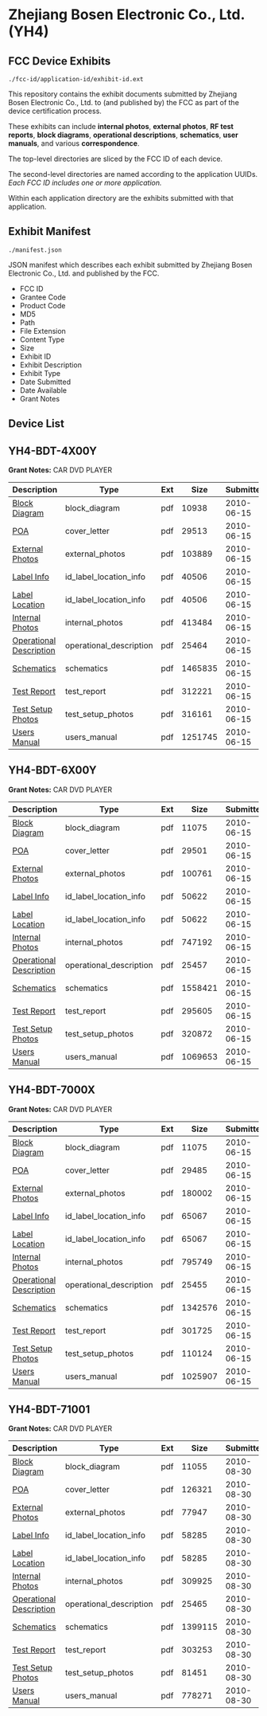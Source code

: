# Zhejiang Bosen Electronic Co., Ltd. (YH4)
## FCC Device Exhibits

```
./fcc-id/application-id/exhibit-id.ext
```

This repository contains the exhibit documents submitted by Zhejiang Bosen Electronic Co., Ltd. to (and published by) the FCC as part of the device certification process.

These exhibits can include **internal photos**, **external photos**, **RF test reports**, **block diagrams**, **operational descriptions**, **schematics**, **user manuals**, and various **correspondence**.

The top-level directories are sliced by the FCC ID of each device.

The second-level directories are named according to the application UUIDs. *Each FCC ID includes one or more application.*

Within each application directory are the exhibits submitted with that application. 

## Exhibit Manifest

```
./manifest.json
```

JSON manifest which describes each exhibit submitted by Zhejiang Bosen Electronic Co., Ltd. and published by the FCC.

- FCC ID
- Grantee Code
- Product Code
- MD5
- Path
- File Extension
- Content Type
- Size
- Exhibit ID
- Exhibit Description
- Exhibit Type
- Date Submitted
- Date Available
- Grant Notes

## Device List
## YH4-BDT-4X00Y
**Grant Notes:** CAR DVD PLAYER

| Description | Type | Ext | Size | Submitted | Available |
| ----------- | ---- | --- | ---- | --------- | --------- |
| [Block Diagram](YH4-BDT-4X00Y/939cdab9441c163c1dc58208faf77804/1296688.pdf) | block_diagram | pdf | 10938 | 2010-06-15 | 2010-06-15 |
| [POA](YH4-BDT-4X00Y/939cdab9441c163c1dc58208faf77804/1296694.pdf) | cover_letter | pdf | 29513 | 2010-06-15 | 2010-06-15 |
| [External Photos](YH4-BDT-4X00Y/939cdab9441c163c1dc58208faf77804/1296689.pdf) | external_photos | pdf | 103889 | 2010-06-15 | 2010-06-15 |
| [Label Info](YH4-BDT-4X00Y/939cdab9441c163c1dc58208faf77804/1296691.pdf) | id_label_location_info | pdf | 40506 | 2010-06-15 | 2010-06-15 |
| [Label Location](YH4-BDT-4X00Y/939cdab9441c163c1dc58208faf77804/1296691.pdf) | id_label_location_info | pdf | 40506 | 2010-06-15 | 2010-06-15 |
| [Internal Photos](YH4-BDT-4X00Y/939cdab9441c163c1dc58208faf77804/1296690.pdf) | internal_photos | pdf | 413484 | 2010-06-15 | 2010-06-15 |
| [Operational Description](YH4-BDT-4X00Y/939cdab9441c163c1dc58208faf77804/1296693.pdf) | operational_description | pdf | 25464 | 2010-06-15 | 2010-06-15 |
| [Schematics](YH4-BDT-4X00Y/939cdab9441c163c1dc58208faf77804/1296695.pdf) | schematics | pdf | 1465835 | 2010-06-15 | 2010-06-15 |
| [Test Report](YH4-BDT-4X00Y/939cdab9441c163c1dc58208faf77804/1296696.pdf) | test_report | pdf | 312221 | 2010-06-15 | 2010-06-15 |
| [Test Setup Photos](YH4-BDT-4X00Y/939cdab9441c163c1dc58208faf77804/1296697.pdf) | test_setup_photos | pdf | 316161 | 2010-06-15 | 2010-06-15 |
| [Users Manual](YH4-BDT-4X00Y/939cdab9441c163c1dc58208faf77804/1296698.pdf) | users_manual | pdf | 1251745 | 2010-06-15 | 2010-06-15 |
## YH4-BDT-6X00Y
**Grant Notes:** CAR DVD PLAYER

| Description | Type | Ext | Size | Submitted | Available |
| ----------- | ---- | --- | ---- | --------- | --------- |
| [Block Diagram](YH4-BDT-6X00Y/efd4653b05d66ca8f9b6be0976075b70/1296677.pdf) | block_diagram | pdf | 11075 | 2010-06-15 | 2010-06-15 |
| [POA](YH4-BDT-6X00Y/efd4653b05d66ca8f9b6be0976075b70/1296683.pdf) | cover_letter | pdf | 29501 | 2010-06-15 | 2010-06-15 |
| [External Photos](YH4-BDT-6X00Y/efd4653b05d66ca8f9b6be0976075b70/1296678.pdf) | external_photos | pdf | 100761 | 2010-06-15 | 2010-06-15 |
| [Label Info](YH4-BDT-6X00Y/efd4653b05d66ca8f9b6be0976075b70/1296680.pdf) | id_label_location_info | pdf | 50622 | 2010-06-15 | 2010-06-15 |
| [Label Location](YH4-BDT-6X00Y/efd4653b05d66ca8f9b6be0976075b70/1296680.pdf) | id_label_location_info | pdf | 50622 | 2010-06-15 | 2010-06-15 |
| [Internal Photos](YH4-BDT-6X00Y/efd4653b05d66ca8f9b6be0976075b70/1296679.pdf) | internal_photos | pdf | 747192 | 2010-06-15 | 2010-06-15 |
| [Operational Description](YH4-BDT-6X00Y/efd4653b05d66ca8f9b6be0976075b70/1296682.pdf) | operational_description | pdf | 25457 | 2010-06-15 | 2010-06-15 |
| [Schematics](YH4-BDT-6X00Y/efd4653b05d66ca8f9b6be0976075b70/1296684.pdf) | schematics | pdf | 1558421 | 2010-06-15 | 2010-06-15 |
| [Test Report](YH4-BDT-6X00Y/efd4653b05d66ca8f9b6be0976075b70/1296685.pdf) | test_report | pdf | 295605 | 2010-06-15 | 2010-06-15 |
| [Test Setup Photos](YH4-BDT-6X00Y/efd4653b05d66ca8f9b6be0976075b70/1296686.pdf) | test_setup_photos | pdf | 320872 | 2010-06-15 | 2010-06-15 |
| [Users Manual](YH4-BDT-6X00Y/efd4653b05d66ca8f9b6be0976075b70/1296687.pdf) | users_manual | pdf | 1069653 | 2010-06-15 | 2010-06-15 |
## YH4-BDT-7000X
**Grant Notes:** CAR DVD PLAYER

| Description | Type | Ext | Size | Submitted | Available |
| ----------- | ---- | --- | ---- | --------- | --------- |
| [Block Diagram](YH4-BDT-7000X/a66eb17738a28ad72a4fdb6e86a12916/1296701.pdf) | block_diagram | pdf | 11075 | 2010-06-15 | 2010-06-15 |
| [POA](YH4-BDT-7000X/a66eb17738a28ad72a4fdb6e86a12916/1296707.pdf) | cover_letter | pdf | 29485 | 2010-06-15 | 2010-06-15 |
| [External Photos](YH4-BDT-7000X/a66eb17738a28ad72a4fdb6e86a12916/1296702.pdf) | external_photos | pdf | 180002 | 2010-06-15 | 2010-06-15 |
| [Label Info](YH4-BDT-7000X/a66eb17738a28ad72a4fdb6e86a12916/1296704.pdf) | id_label_location_info | pdf | 65067 | 2010-06-15 | 2010-06-15 |
| [Label Location](YH4-BDT-7000X/a66eb17738a28ad72a4fdb6e86a12916/1296704.pdf) | id_label_location_info | pdf | 65067 | 2010-06-15 | 2010-06-15 |
| [Internal Photos](YH4-BDT-7000X/a66eb17738a28ad72a4fdb6e86a12916/1296703.pdf) | internal_photos | pdf | 795749 | 2010-06-15 | 2010-06-15 |
| [Operational Description](YH4-BDT-7000X/a66eb17738a28ad72a4fdb6e86a12916/1296706.pdf) | operational_description | pdf | 25455 | 2010-06-15 | 2010-06-15 |
| [Schematics](YH4-BDT-7000X/a66eb17738a28ad72a4fdb6e86a12916/1296708.pdf) | schematics | pdf | 1342576 | 2010-06-15 | 2010-06-15 |
| [Test Report](YH4-BDT-7000X/a66eb17738a28ad72a4fdb6e86a12916/1296709.pdf) | test_report | pdf | 301725 | 2010-06-15 | 2010-06-15 |
| [Test Setup Photos](YH4-BDT-7000X/a66eb17738a28ad72a4fdb6e86a12916/1296710.pdf) | test_setup_photos | pdf | 110124 | 2010-06-15 | 2010-06-15 |
| [Users Manual](YH4-BDT-7000X/a66eb17738a28ad72a4fdb6e86a12916/1296711.pdf) | users_manual | pdf | 1025907 | 2010-06-15 | 2010-06-15 |
## YH4-BDT-71001
**Grant Notes:** CAR DVD PLAYER

| Description | Type | Ext | Size | Submitted | Available |
| ----------- | ---- | --- | ---- | --------- | --------- |
| [Block Diagram](YH4-BDT-71001/8ece1a375c7b94713ac6cc25b264091b/1335100.pdf) | block_diagram | pdf | 11055 | 2010-08-30 | 2010-08-30 |
| [POA](YH4-BDT-71001/8ece1a375c7b94713ac6cc25b264091b/1335106.pdf) | cover_letter | pdf | 126321 | 2010-08-30 | 2010-08-30 |
| [External Photos](YH4-BDT-71001/8ece1a375c7b94713ac6cc25b264091b/1335101.pdf) | external_photos | pdf | 77947 | 2010-08-30 | 2010-08-30 |
| [Label Info](YH4-BDT-71001/8ece1a375c7b94713ac6cc25b264091b/1335103.pdf) | id_label_location_info | pdf | 58285 | 2010-08-30 | 2010-08-30 |
| [Label Location](YH4-BDT-71001/8ece1a375c7b94713ac6cc25b264091b/1335103.pdf) | id_label_location_info | pdf | 58285 | 2010-08-30 | 2010-08-30 |
| [Internal Photos](YH4-BDT-71001/8ece1a375c7b94713ac6cc25b264091b/1335102.pdf) | internal_photos | pdf | 309925 | 2010-08-30 | 2010-08-30 |
| [Operational Description](YH4-BDT-71001/8ece1a375c7b94713ac6cc25b264091b/1335105.pdf) | operational_description | pdf | 25465 | 2010-08-30 | 2010-08-30 |
| [Schematics](YH4-BDT-71001/8ece1a375c7b94713ac6cc25b264091b/1335107.pdf) | schematics | pdf | 1399115 | 2010-08-30 | 2010-08-30 |
| [Test Report](YH4-BDT-71001/8ece1a375c7b94713ac6cc25b264091b/1335108.pdf) | test_report | pdf | 303253 | 2010-08-30 | 2010-08-30 |
| [Test Setup Photos](YH4-BDT-71001/8ece1a375c7b94713ac6cc25b264091b/1335109.pdf) | test_setup_photos | pdf | 81451 | 2010-08-30 | 2010-08-30 |
| [Users Manual](YH4-BDT-71001/8ece1a375c7b94713ac6cc25b264091b/1335110.pdf) | users_manual | pdf | 778271 | 2010-08-30 | 2010-08-30 |
